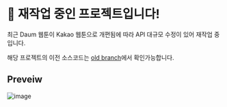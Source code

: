 # 🚧 재작업 중인 프로젝트입니다!

최근 Daum 웹툰이 Kakao 웹툰으로 개편됨에 따라 API 대규모 수정이 있어 재작업 중입니다.

해당 프로젝트의 이전 소스코드는 [old branch](https://github.com/HyeokjaeLee/webtoon-hub/tree/old)에서 확인가능합니다.

## Preveiw

![image](https://user-images.githubusercontent.com/71566740/143734834-3b5ce8f6-1bb7-4462-bc31-ec1c390ac183.png)
